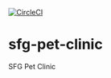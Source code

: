 [![CircleCI](https://circleci.com/gh/mehmetayan84/sfg-pet-clinic/tree/master.svg?style=svg)](https://circleci.com/gh/mehmetayan84/sfg-pet-clinic/tree/master)

# sfg-pet-clinic

SFG Pet Clinic
